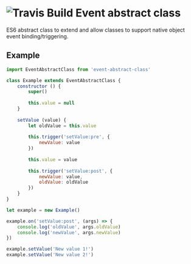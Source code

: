 ![Travis Build](https://img.shields.io/travis/NZME/event-abstract-class.svg)
Event abstract class
====================

ES6 abstract class to extend and allow classes to support native object event binding/triggering.

Example
-------
```javascript
import EventAbstractClass from 'event-abstract-class'

class Example extends EventAbstractClass {
    constructor () {
        super()
        
        this.value = null
    }
    
    setValue (value) {
        let oldValue = this.value
    
        this.trigger('setValue:pre', {
            newValue: value
        })
        
        this.value = value
        
        this.trigger('setValue:post', {
            newValue: value,
            oldValue: oldValue
        })
    }
}

let example = new Example()

example.on('setValue:post', (args) => {
    console.log('oldValue', args.oldValue)
    console.log('newValue', args.newValue)
})

example.setValue('New value 1!')
example.setValue('New value 2!')
```
